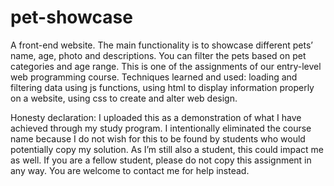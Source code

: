 # pet-showcase

A front-end website. The main functionality is to showcase different pets’ name, age, photo and descriptions. You can filter the pets based on pet categories and age range. This is one of the assignments of our entry-level web programming course. 
Techniques learned and used: loading and filtering data using js functions, using html to display information properly on a website, using css to create and alter web design.

Honesty declaration:
I uploaded this as a demonstration of what I have achieved through my study program.
I intentionally eliminated the course name because I do not wish for this to be found by students who would potentially copy my solution. As I’m still also a student, this could impact me as well. If you are a fellow student, please do not copy this assignment in any way. You are welcome to contact me for help instead.
